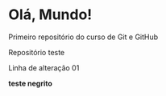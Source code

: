 # Olá, Mundo!
 Primeiro repositório do curso de Git e GitHub

 Repositório teste
 
Linha de alteração 01

**teste negrito**
